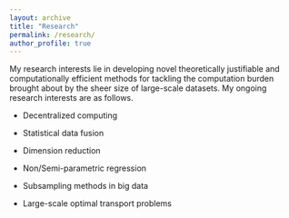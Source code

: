 ```yaml
---
layout: archive
title: "Research"
permalink: /research/
author_profile: true
---
```


My research interests lie in developing novel theoretically justifiable and computationally efficient methods for tackling the computation burden brought about by the sheer size of large-scale datasets. My ongoing research interests are as follows.

* Decentralized computing

* Statistical data fusion

* Dimension reduction

* Non/Semi-parametric regression

* Subsampling methods in big data

* Large-scale optimal transport problems
